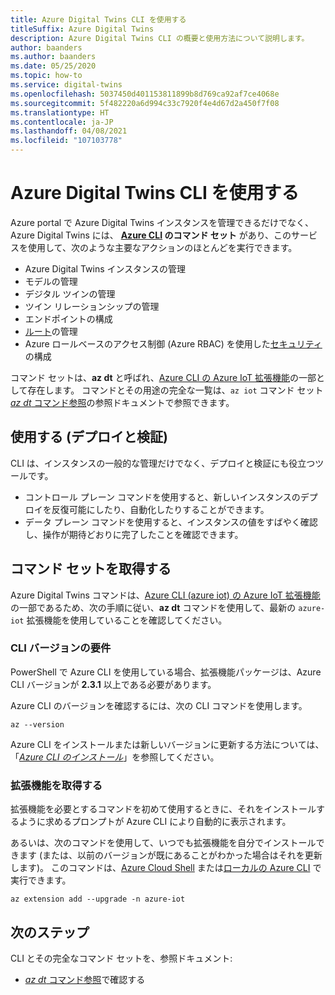 ```yaml
---
title: Azure Digital Twins CLI を使用する
titleSuffix: Azure Digital Twins
description: Azure Digital Twins CLI の概要と使用方法について説明します。
author: baanders
ms.author: baanders
ms.date: 05/25/2020
ms.topic: how-to
ms.service: digital-twins
ms.openlocfilehash: 5037450d401153811899b8d769ca92af7ce4068e
ms.sourcegitcommit: 5f482220a6d994c33c7920f4e4d67d2a450f7f08
ms.translationtype: HT
ms.contentlocale: ja-JP
ms.lasthandoff: 04/08/2021
ms.locfileid: "107103778"
---
```

# <a name="use-the-azure-digital-twins-cli"></a>Azure Digital Twins CLI を使用する

Azure portal で Azure Digital Twins インスタンスを管理できるだけでなく、Azure Digital Twins には、 **[Azure CLI](/cli/azure/what-is-azure-cli) のコマンド セット** があり、このサービスを使用して、次のような主要なアクションのほとんどを実行できます。
* Azure Digital Twins インスタンスの管理
* モデルの管理
* デジタル ツインの管理
* ツイン リレーションシップの管理
* エンドポイントの構成
* [ルート](concepts-route-events.md)の管理
* Azure ロールベースのアクセス制御 (Azure RBAC) を使用した[セキュリティ](concepts-security.md)の構成

コマンド セットは、**az dt** と呼ばれ、[Azure CLI の Azure IoT 拡張機能](https://github.com/Azure/azure-iot-cli-extension)の一部として存在します。 コマンドとその用途の完全な一覧は、`az iot` コマンド セット [*az dt* コマンド参照](/cli/azure/dt)の参照ドキュメントで参照できます。

## <a name="uses-deploy-and-validate"></a>使用する (デプロイと検証)

CLI は、インスタンスの一般的な管理だけでなく、デプロイと検証にも役立つツールです。
* コントロール プレーン コマンドを使用すると、新しいインスタンスのデプロイを反復可能にしたり、自動化したりすることができます。
* データ プレーン コマンドを使用すると、インスタンスの値をすばやく確認し、操作が期待どおりに完了したことを確認できます。

## <a name="get-the-command-set"></a>コマンド セットを取得する

Azure Digital Twins コマンドは、[Azure CLI (azure iot) の Azure IoT 拡張機能](https://github.com/Azure/azure-iot-cli-extension)の一部であるため、次の手順に従い、**az dt** コマンドを使用して、最新の `azure-iot` 拡張機能を使用していることを確認してください。

### <a name="cli-version-requirements"></a>CLI バージョンの要件

PowerShell で Azure CLI を使用している場合、拡張機能パッケージは、Azure CLI バージョンが **2.3.1** 以上である必要があります。

Azure CLI のバージョンを確認するには、次の CLI コマンドを使用します。
```azurecli
az --version
```

Azure CLI をインストールまたは新しいバージョンに更新する方法については、「[*Azure CLI のインストール*](/cli/azure/install-azure-cli)」を参照してください。

### <a name="get-the-extension"></a>拡張機能を取得する

拡張機能を必要とするコマンドを初めて使用するときに、それをインストールするように求めるプロンプトが Azure CLI により自動的に表示されます。

あるいは、次のコマンドを使用して、いつでも拡張機能を自分でインストールできます (または、以前のバージョンが既にあることがわかった場合はそれを更新します)。 このコマンドは、[Azure Cloud Shell](../cloud-shell/overview.md) または[ローカルの Azure CLI](/cli/azure/install-azure-cli) で実行できます。

```azurecli-interactive
az extension add --upgrade -n azure-iot
```

## <a name="next-steps"></a>次のステップ

CLI とその完全なコマンド セットを、参照ドキュメント:
* [*az dt* コマンド参照](/cli/azure/dt)で確認する